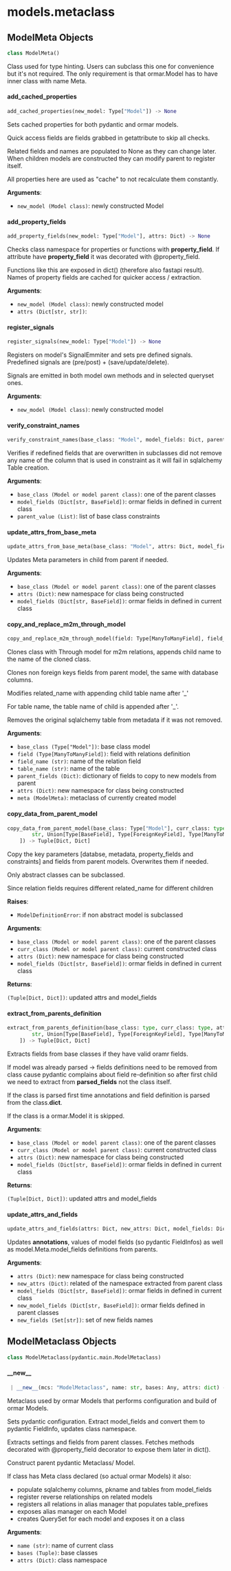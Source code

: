 <a name="models.metaclass"></a>
# models.metaclass

<a name="models.metaclass.ModelMeta"></a>
## ModelMeta Objects

```python
class ModelMeta()
```

Class used for type hinting.
Users can subclass this one for convenience but it's not required.
The only requirement is that ormar.Model has to have inner class with name Meta.

<a name="models.metaclass.add_cached_properties"></a>
#### add\_cached\_properties

```python
add_cached_properties(new_model: Type["Model"]) -> None
```

Sets cached properties for both pydantic and ormar models.

Quick access fields are fields grabbed in getattribute to skip all checks.

Related fields and names are populated to None as they can change later.
When children models are constructed they can modify parent to register itself.

All properties here are used as "cache" to not recalculate them constantly.

**Arguments**:

- `new_model (Model class)`: newly constructed Model

<a name="models.metaclass.add_property_fields"></a>
#### add\_property\_fields

```python
add_property_fields(new_model: Type["Model"], attrs: Dict) -> None
```

Checks class namespace for properties or functions with __property_field__.
If attribute have __property_field__ it was decorated with @property_field.

Functions like this are exposed in dict() (therefore also fastapi result).
Names of property fields are cached for quicker access / extraction.

**Arguments**:

- `new_model (Model class)`: newly constructed model
- `attrs (Dict[str, str])`: 

<a name="models.metaclass.register_signals"></a>
#### register\_signals

```python
register_signals(new_model: Type["Model"]) -> None
```

Registers on model's SignalEmmiter and sets pre defined signals.
Predefined signals are (pre/post) + (save/update/delete).

Signals are emitted in both model own methods and in selected queryset ones.

**Arguments**:

- `new_model (Model class)`: newly constructed model

<a name="models.metaclass.verify_constraint_names"></a>
#### verify\_constraint\_names

```python
verify_constraint_names(base_class: "Model", model_fields: Dict, parent_value: List) -> None
```

Verifies if redefined fields that are overwritten in subclasses did not remove
any name of the column that is used in constraint as it will fail in sqlalchemy
Table creation.

**Arguments**:

- `base_class (Model or model parent class)`: one of the parent classes
- `model_fields (Dict[str, BaseField])`: ormar fields in defined in current class
- `parent_value (List)`: list of base class constraints

<a name="models.metaclass.update_attrs_from_base_meta"></a>
#### update\_attrs\_from\_base\_meta

```python
update_attrs_from_base_meta(base_class: "Model", attrs: Dict, model_fields: Dict) -> None
```

Updates Meta parameters in child from parent if needed.

**Arguments**:

- `base_class (Model or model parent class)`: one of the parent classes
- `attrs (Dict)`: new namespace for class being constructed
- `model_fields (Dict[str, BaseField])`: ormar fields in defined in current class

<a name="models.metaclass.copy_and_replace_m2m_through_model"></a>
#### copy\_and\_replace\_m2m\_through\_model

```python
copy_and_replace_m2m_through_model(field: Type[ManyToManyField], field_name: str, table_name: str, parent_fields: Dict, attrs: Dict, meta: ModelMeta, base_class: Type["Model"]) -> None
```

Clones class with Through model for m2m relations, appends child name to the name
of the cloned class.

Clones non foreign keys fields from parent model, the same with database columns.

Modifies related_name with appending child table name after '_'

For table name, the table name of child is appended after '_'.

Removes the original sqlalchemy table from metadata if it was not removed.

**Arguments**:

- `base_class (Type["Model"])`: base class model
- `field (Type[ManyToManyField])`: field with relations definition
- `field_name (str)`: name of the relation field
- `table_name (str)`: name of the table
- `parent_fields (Dict)`: dictionary of fields to copy to new models from parent
- `attrs (Dict)`: new namespace for class being constructed
- `meta (ModelMeta)`: metaclass of currently created model

<a name="models.metaclass.copy_data_from_parent_model"></a>
#### copy\_data\_from\_parent\_model

```python
copy_data_from_parent_model(base_class: Type["Model"], curr_class: type, attrs: Dict, model_fields: Dict[
        str, Union[Type[BaseField], Type[ForeignKeyField], Type[ManyToManyField]]
    ]) -> Tuple[Dict, Dict]
```

Copy the key parameters [databse, metadata, property_fields and constraints]
and fields from parent models. Overwrites them if needed.

Only abstract classes can be subclassed.

Since relation fields requires different related_name for different children


**Raises**:

- `ModelDefinitionError`: if non abstract model is subclassed

**Arguments**:

- `base_class (Model or model parent class)`: one of the parent classes
- `curr_class (Model or model parent class)`: current constructed class
- `attrs (Dict)`: new namespace for class being constructed
- `model_fields (Dict[str, BaseField])`: ormar fields in defined in current class

**Returns**:

`(Tuple[Dict, Dict])`: updated attrs and model_fields

<a name="models.metaclass.extract_from_parents_definition"></a>
#### extract\_from\_parents\_definition

```python
extract_from_parents_definition(base_class: type, curr_class: type, attrs: Dict, model_fields: Dict[
        str, Union[Type[BaseField], Type[ForeignKeyField], Type[ManyToManyField]]
    ]) -> Tuple[Dict, Dict]
```

Extracts fields from base classes if they have valid oramr fields.

If model was already parsed -> fields definitions need to be removed from class
cause pydantic complains about field re-definition so after first child
we need to extract from __parsed_fields__ not the class itself.

If the class is parsed first time annotations and field definition is parsed
from the class.__dict__.

If the class is a ormar.Model it is skipped.

**Arguments**:

- `base_class (Model or model parent class)`: one of the parent classes
- `curr_class (Model or model parent class)`: current constructed class
- `attrs (Dict)`: new namespace for class being constructed
- `model_fields (Dict[str, BaseField])`: ormar fields in defined in current class

**Returns**:

`(Tuple[Dict, Dict])`: updated attrs and model_fields

<a name="models.metaclass.update_attrs_and_fields"></a>
#### update\_attrs\_and\_fields

```python
update_attrs_and_fields(attrs: Dict, new_attrs: Dict, model_fields: Dict, new_model_fields: Dict, new_fields: Set) -> Dict
```

Updates __annotations__, values of model fields (so pydantic FieldInfos)
as well as model.Meta.model_fields definitions from parents.

**Arguments**:

- `attrs (Dict)`: new namespace for class being constructed
- `new_attrs (Dict)`: related of the namespace extracted from parent class
- `model_fields (Dict[str, BaseField])`: ormar fields in defined in current class
- `new_model_fields (Dict[str, BaseField])`: ormar fields defined in parent classes
- `new_fields (Set[str])`: set of new fields names

<a name="models.metaclass.ModelMetaclass"></a>
## ModelMetaclass Objects

```python
class ModelMetaclass(pydantic.main.ModelMetaclass)
```

<a name="models.metaclass.ModelMetaclass.__new__"></a>
#### \_\_new\_\_

```python
 | __new__(mcs: "ModelMetaclass", name: str, bases: Any, attrs: dict) -> "ModelMetaclass"
```

Metaclass used by ormar Models that performs configuration
and build of ormar Models.


Sets pydantic configuration.
Extract model_fields and convert them to pydantic FieldInfo,
updates class namespace.

Extracts settings and fields from parent classes.
Fetches methods decorated with @property_field decorator
to expose them later in dict().

Construct parent pydantic Metaclass/ Model.

If class has Meta class declared (so actual ormar Models) it also:

* populate sqlalchemy columns, pkname and tables from model_fields
* register reverse relationships on related models
* registers all relations in alias manager that populates table_prefixes
* exposes alias manager on each Model
* creates QuerySet for each model and exposes it on a class

**Arguments**:

- `name (str)`: name of current class
- `bases (Tuple)`: base classes
- `attrs (Dict)`: class namespace

